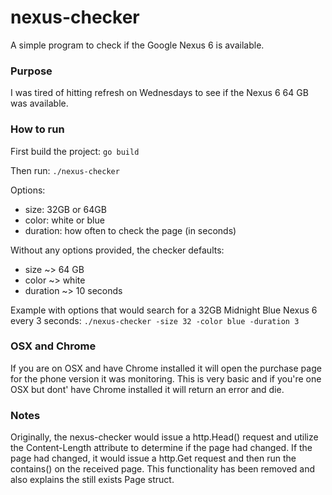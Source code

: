 # nexus-checker
A simple program to check if the Google Nexus 6 is available.

### Purpose
I was tired of hitting refresh on Wednesdays to see if the Nexus 6 64 GB was
available.

### How to run
First build the project:
`go build`

Then run:
`./nexus-checker`

Options:
- size: 32GB or 64GB
- color: white or blue
- duration: how often to check the page (in seconds)

Without any options provided, the checker defaults:
- size     ~> 64 GB
- color    ~> white
- duration ~> 10 seconds

Example with options that would search for a 32GB Midnight Blue Nexus 6 every
3 seconds:
`./nexus-checker -size 32 -color blue -duration 3`

### OSX and Chrome
If you are on OSX and have Chrome installed it will open the purchase page for
the phone version it was monitoring. This is very basic and if you're one OSX
but dont' have Chrome installed it will return an error and die.

### Notes
Originally, the nexus-checker would issue a http.Head() request and utilize the
Content-Length attribute to determine if the page had changed. If the page had
changed, it would issue a http.Get request and then run the contains() on the
received page. This functionality has been removed and also explains the still
exists Page struct.
